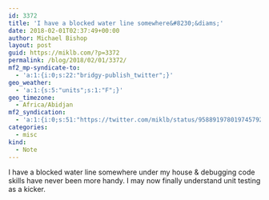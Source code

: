 ```yaml
---
id: 3372
title: 'I have a blocked water line somewhere&#8230;&diams;'
date: 2018-02-01T02:37:49+00:00
author: Michael Bishop
layout: post
guid: https://miklb.com/?p=3372
permalink: /blog/2018/02/01/3372/
mf2_mp-syndicate-to:
  - 'a:1:{i:0;s:22:"bridgy-publish_twitter";}'
geo_weather:
  - 'a:1:{s:5:"units";s:1:"F";}'
geo_timezone:
  - Africa/Abidjan
mf2_syndication:
  - 'a:1:{i:0;s:51:"https://twitter.com/miklb/status/958891978019745792";}'
categories:
  - misc
kind:
  - Note
---
```

I have a blocked water line somewhere under my house & debugging code skills have never been more handy. I may now finally understand unit testing as a kicker.